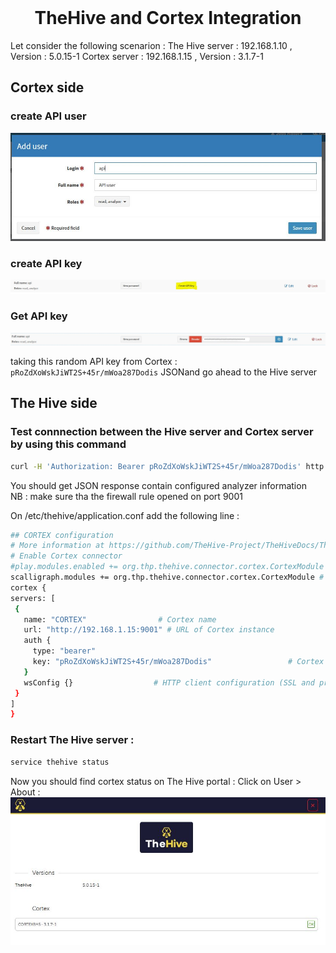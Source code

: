 <br />
<div align="center">
  <h1 align="center">TheHive and Cortex Integration</h1>
</div>

Let consider the following scenarion : 
The Hive server : 192.168.1.10  , Version : 5.0.15-1
Cortex server : 192.168.1.15  , Version : 3.1.7-1

## Cortex side
### create API user
<img src="cortex_api_user.JPG">

### create API key
<img src="cortex_create_apikey.JPG">

### Get API key
<img src="cortex_api_key_reveal1.png">

taking this random API key from Cortex : `pRoZdXoWskJiWT2S+45r/mWoa287Dodis` JSONand go ahead to the Hive server

## The Hive side
### Test connnection between the Hive server and Cortex server by using this command
   ```sh
  curl -H 'Authorization: Bearer pRoZdXoWskJiWT2S+45r/mWoa287Dodis' http://192.168.1.15:9001/api/analyzer
  ```
You should get JSON response contain configured analyzer information <br>
NB : make sure tha the firewall rule opened on port 9001 <br>

On /etc/thehive/application.conf add the following line : 
   ```sh
  ## CORTEX configuration
# More information at https://github.com/TheHive-Project/TheHiveDocs/TheHive4/Administration/Connectors.md
# Enable Cortex connector
#play.modules.enabled += org.thp.thehive.connector.cortex.CortexModule # this for The Hive V4
scalligraph.modules += org.thp.thehive.connector.cortex.CortexModule # this for The Hive V5
 cortex {
  servers: [
    {
      name: "CORTEX"                # Cortex name
      url: "http://192.168.1.15:9001" # URL of Cortex instance
      auth {
        type: "bearer"        
        key: "pRoZdXoWskJiWT2S+45r/mWoa287Dodis"                 # Cortex API key
      }
      wsConfig {}                  # HTTP client configuration (SSL and proxy)
    }
  ]
 }
  ```
### Restart The Hive server : 
   ```sh
  service thehive status
  ```
Now you should find cortex status on The Hive portal : 
Click on User > About : 
<img src="cortex_status.JPG">

